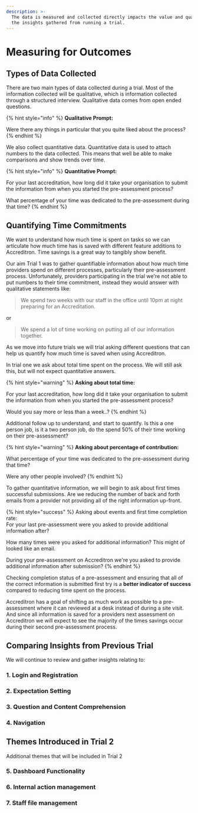 ```yaml
---
description: >-
  The data is measured and collected directly impacts the value and quality of
  the insights gathered from running a trial.
---
```


# Measuring for Outcomes

## Types of Data Collected

There are two main types of data collected during a trial. Most of the information collected will be qualitative, which is information collected through a structured interview. Qualitative data comes from open ended questions.

{% hint style="info" %}
**Qualitative Prompt:**  
  
Were there any things in particular that you quite liked about the process?
{% endhint %}

We also collect quantitative data. Quantitative data is used to attach numbers to the data collected. This means that well be able to make comparisons and show trends over time.

{% hint style="info" %}
**Quantitative Prompt:**

For your last accreditation, how long did it take your organisation to submit the information from when you started the pre-assessment process? 

What percentage of your time was dedicated to the pre-assessment during that time?
{% endhint %}

## Quantifying Time Commitments

We want to understand how much time is spent on tasks so we can articulate how much time has is saved with different feature additions to Accreditron. Time savings is a great way to tangibly show benefit.

Our aim Trial 1 was to gather quantifiable information about how much time providers spend on different processes, particularly their pre-assessment process. Unfortunately, providers participating in the trial we're not able to put numbers to their time commitment, instead they would answer with qualitative statements like:

> We spend two weeks with our staff in the office until 10pm at night preparing for an Accreditation.

or

> We spend a lot of time working on putting all of our information together.

As we move into future trials we will trial asking different questions that can help us quantify how much time is saved when using Accreditron.  
  
In trial one we ask about total time spent on the process. We will still ask this, but will not expect quantitative answers.

{% hint style="warning" %}
**Asking about total time:**

For your last accreditation, how long did it take your organisation to submit the information from when you started the pre-assessment process?

Would you say more or less than a week..?
{% endhint %}

  
Additional follow up to understand, and start to quantify. Is this a one person job, is it a two person job, do the spend 50% of their time working on their pre-assessment?

{% hint style="warning" %}
**Asking about percentage of contribution:**

What percentage of your time was dedicated to the pre-assessment during that time?

Were any other people involved?
{% endhint %}

  
To gather quantitative information, we will begin to ask about first times successful submissions. Are we reducing the number of back and forth emails from a provider not providing all of the right information up-front.

{% hint style="success" %}
Asking about events and first time completion rate:  
For your last pre-assessment were you asked to provide additional information after?  
  
How many times were you asked for additional information? This might of looked like an email.  
  
During your pre-assessment on Accreditron we're you asked to provide additional information after submission?
{% endhint %}

  
Checking completion status of a pre-assessment and ensuring that all of the correct information is submitted first try is a **better indicator of success** compared to reducing time spent on the process. 

Accreditron has a goal of shifting as much work as possible to a pre-assessment where it can reviewed at a desk instead of during a site visit. And since all information is saved for a providers next assessment on Accreditron we will expect to see the majority of the times savings occur during their second pre-assessment process.

##  Comparing Insights from Previous Trial

We will continue to review and gather insights relating to:

### 1. Login and Registration

### 2. Expectation Setting

### 3. Question and Content Comprehension

### 4. Navigation 

## Themes Introduced in Trial 2

Additional themes that will be included in Trial 2

### 5. Dashboard Functionality 

### 6. Internal action management

### 7. Staff file management



